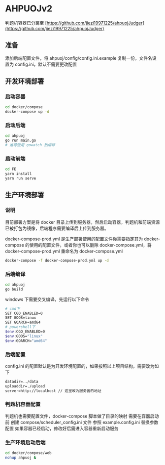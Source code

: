 # AHPUOJv2

判题机容器已分离至 [https://github.com/jiezi19971225/ahpuojJudger](https://github.com/jiezi19971225/ahpuojJudger)

## 准备

添加后端配置文件，将 ahpuoj/config/config.ini.example 复制一份，文件名设置为 config.ini，默认不需要更改配置

## 开发环境部署

### 启动容器

```bash
cd docker/compose
docker-compose up -d
```

### 启动后端

```bash
cd ahpuoj
go run main.go
# 推荐使用 gowatch 热编译
```

### 启动前端

```bash
cd FE
yarn install
yarn run serve
```

## 生产环境部署

### 说明

目前部署方案是将 docker 目录上传到服务器，然后启动容器，判题机和前端资源已被打包为镜像，后端程序需要编译后上传到服务器。

docker-compose-prod.yml 是生产部署使用的配置文件你需要指定其为 docker-compose 的使用的配置文件，或者你也可以删除 docker-compose.yml，将 docker-compose-prod.yml 重命名为 docker-compose.yml

```bash
docker-compose -f docker-compose-prod.yml up -d
```

### 后端编译

```bash
cd ahpuoj
go build
```

windows 下需要交叉编译，先运行以下命令

```bash
# cmd下
SET CGO_ENABLED=0
SET GOOS=linux
SET GOARCH=amd64
# powershell下
$env:CGO_ENABLED=0
$env:GOOS="linux"
$env:GOARCH="amd64"
```

### 后端配置

config.ini 的配置默认是为开发环境配置的，如果按照以上项目结构，需要改为如下

```txt
datadir=../data
uploaddir=./upload
server=http://localhost // 这里改为服务器的地址
```

### 判题机容器配置

判题机也需要配置文件，docker-compose 脚本做了目录的映射
需要在容器启动前 创建 compose/scheduler_config.ini 文件 参照 example.config.ini 替换参数配置
如果容器已经启动，修改好后需进入容器重新启动服务

### 生产环境启动后端

```bash
cd docker/compose/web
nohup ahpuoj &
```
